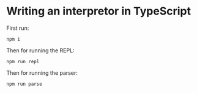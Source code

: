 # Writing an interpretor in TypeScript

First run:
```shell
npm i
```

Then for running the REPL:
```shell
npm run repl
```

Then for running the parser:
```shell
npm run parse
```
